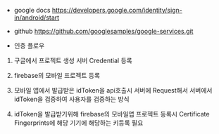 - google docs
https://developers.google.com/identity/sign-in/android/start

- github
https://github.com/googlesamples/google-services.git

- 인증 플로우

1. 구글에서 프로젝트 생성 서버 Credential 등록

2. firebase의 모바일 프로젝트 등록

3. 모바일 앱에서 발급받은 idToken을 api호출시 서버에 Request해서 서버에서 idToken을 검증하여 사용자를 검증하는 방식

4. idToken을 발급받기위해 firebase의 모바일앱 프로젝트 등록시 Certificate Fingerprints에 해당 기기에 해당하는 키등록 필요


